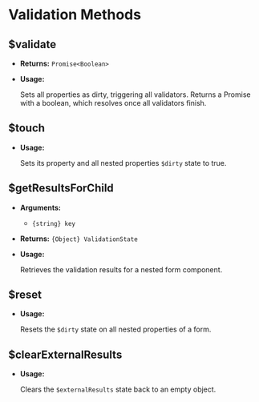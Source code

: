 # Validation Methods

## $validate

* **Returns:** `Promise<Boolean>`

* **Usage:**

  Sets all properties as dirty, triggering all validators. Returns a Promise with a boolean, which resolves once all validators finish.

## $touch

* **Usage:**

  Sets its property and all nested properties `$dirty` state to true.

## $getResultsForChild

* **Arguments:**
  * `{string} key`

* **Returns:** `{Object} ValidationState`

* **Usage:**

  Retrieves the validation results for a nested form component.

## $reset

* **Usage:**

  Resets the `$dirty` state on all nested properties of a form.

## $clearExternalResults

* **Usage:**

  Clears the `$externalResults` state back to an empty object.
